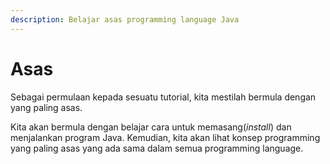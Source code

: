 ```yaml
---
description: Belajar asas programming language Java
---
```


# Asas

Sebagai permulaan kepada sesuatu tutorial, kita mestilah bermula dengan yang
paling asas.

Kita akan bermula dengan belajar cara untuk memasang(*install*) dan menjalankan
program Java. Kemudian, kita akan lihat konsep programming yang paling asas yang
ada sama dalam semua programming language.
